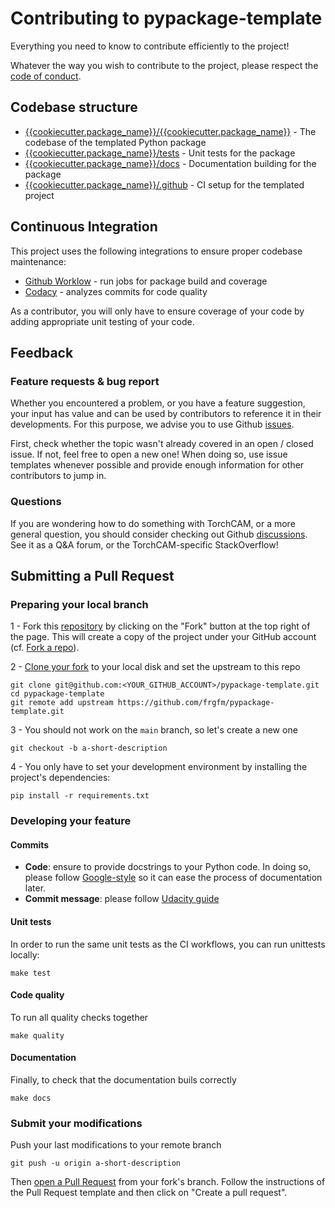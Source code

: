 # Contributing to pypackage-template

Everything you need to know to contribute efficiently to the project!

Whatever the way you wish to contribute to the project, please respect the [code of conduct](CODE_OF_CONDUCT.md).


## Codebase structure

- [{{cookiecutter.package_name}}/{{cookiecutter.package_name}}](https://github.com/frgfm/pypackage-template/tree/main/%7B%7Bcookiecutter.package_name%7D%7D/%7B%7Bcookiecutter.package_name%7D%7D) - The codebase of the templated Python package
- [{{cookiecutter.package_name}}/tests](https://github.com/frgfm/pypackage-template/tree/main/%7B%7Bcookiecutter.package_name%7D%7D/tests) - Unit tests for the package
- [{{cookiecutter.package_name}}/docs](ttps://github.com/frgfm/pypackage-template/tree/main/%7B%7Bcookiecutter.package_name%7D%7D/docs) - Documentation building for the package
- [{{cookiecutter.package_name}}/.github](ttps://github.com/frgfm/pypackage-template/tree/main/%7B%7Bcookiecutter.package_name%7D%7D/docs) - CI setup for the templated project



## Continuous Integration

This project uses the following integrations to ensure proper codebase maintenance:

- [Github Worklow](https://help.github.com/en/actions/configuring-and-managing-workflows/configuring-a-workflow) - run jobs for package build and coverage
- [Codacy](https://www.codacy.com/) - analyzes commits for code quality

As a contributor, you will only have to ensure coverage of your code by adding appropriate unit testing of your code.



## Feedback

### Feature requests & bug report

Whether you encountered a problem, or you have a feature suggestion, your input has value and can be used by contributors to reference it in their developments. For this purpose, we advise you to use Github [issues](https://github.com/frgfm/pypackage-template/issues). 

First, check whether the topic wasn't already covered in an open / closed issue. If not, feel free to open a new one! When doing so, use issue templates whenever possible and provide enough information for other contributors to jump in.

### Questions

If you are wondering how to do something with TorchCAM, or a more general question, you should consider checking out Github [discussions](https://github.com/frgfm/pypackage-template/discussions). See it as a Q&A forum, or the TorchCAM-specific StackOverflow!



## Submitting a Pull Request

### Preparing your local branch

1 - Fork this [repository](https://github.com/frgfm/pypackage-template) by clicking on the "Fork" button at the top right of the page. This will create a copy of the project under your GitHub account (cf. [Fork a repo](https://docs.github.com/en/get-started/quickstart/fork-a-repo)).

2 - [Clone your fork](https://docs.github.com/en/repositories/creating-and-managing-repositories/cloning-a-repository) to your local disk and set the upstream to this repo
```shell
git clone git@github.com:<YOUR_GITHUB_ACCOUNT>/pypackage-template.git
cd pypackage-template
git remote add upstream https://github.com/frgfm/pypackage-template.git
```

3 - You should not work on the `main` branch, so let's create a new one
```shell
git checkout -b a-short-description
```

4 - You only have to set your development environment by installing the project's dependencies:
```shell
pip install -r requirements.txt
```

### Developing your feature

#### Commits

- **Code**: ensure to provide docstrings to your Python code. In doing so, please follow [Google-style](https://sphinxcontrib-napoleon.readthedocs.io/en/latest/example_google.html) so it can ease the process of documentation later.
- **Commit message**: please follow [Udacity guide](http://udacity.github.io/git-styleguide/)

#### Unit tests

In order to run the same unit tests as the CI workflows, you can run unittests locally:

```shell
make test
```

#### Code quality

To run all quality checks together

```shell
make quality
```

#### Documentation

Finally, to check that the documentation buils correctly

```shell
make docs
```

### Submit your modifications

Push your last modifications to your remote branch
```shell
git push -u origin a-short-description
```

Then [open a Pull Request](https://docs.github.com/en/github/collaborating-with-pull-requests/proposing-changes-to-your-work-with-pull-requests/creating-a-pull-request) from your fork's branch. Follow the instructions of the Pull Request template and then click on "Create a pull request".

